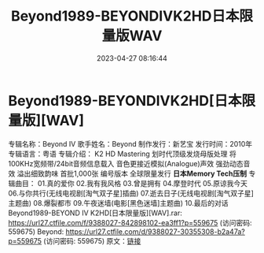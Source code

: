 ﻿---
title: Beyond1989-BEYONDIVK2HD日本限量版WAV
date: 2023-04-27 08:16:44
categories: WAV车载音乐、镜像
tags: 华语中文
---
# Beyond1989-BEYONDIVK2HD[日本限量版][WAV]

专辑名称：Beyond IV
歌手姓名：Beyond
制作发行：新艺宝
发行时间：2010年
专辑语言：粤语
专辑介绍：
K2 HD Mastering
划时代顶级发烧母版处理
将100KHz宽频带/24bit音频信息载入
音色更接近模拟(Analogue)声效
强劲动态音效 溢出细致韵味
首批1,000张 编号版本 全球限量发行
**日本Memory Tech压制**
专辑曲目：
01.真的爱你
02.我有我风格
03.曾是拥有
04.摩登时代
05.原谅我今天
06.与你共行(无线电视剧[淘气双子星]插曲)
07.逝去日子(无线电视剧[淘气双子星]主题曲)
08.爆裂都市
09.午夜迷墙(电影[黑色迷墙]主题曲)
10.最后的对话
Beyond1989-BEYOND IV K2HD[日本限量版][WAV].rar: https://url27.ctfile.com/f/9388027-842898102-ea3ff1?p=559675
(访问密码: 559675)
Beyond: https://url27.ctfile.com/d/9388027-30355308-b2a47a?p=559675
(访问密码: 559675)
原文：[链接](https://blog.sina.com.cn/s/blog_1647c7e76010311ma.html)